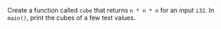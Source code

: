 Create a function called `cube` that returns `n * n * n` for an input `i32`. In `main()`, print the cubes of a few test values.

